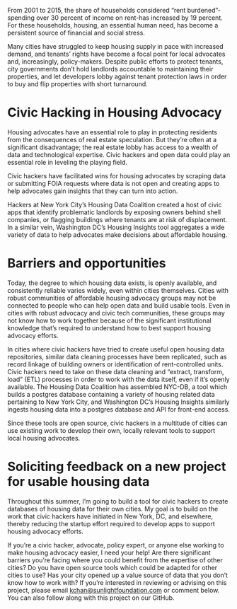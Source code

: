 
From 2001 to 2015, the share of households considered “rent burdened”- spending over 30 percent of income on rent-has increased by 19 percent. For these households, housing, an essential human need, has become a persistent source of financial and social stress. 

Many cities have struggled to keep housing supply in pace with increased demand, and tenants’ rights have become a focal point for local advocates and, increasingly, policy-makers. Despite public efforts to protect tenants, city governments don’t hold landlords accountable to maintaining their properties, and let developers lobby against tenant protection laws in order to buy and flip properties with short turnaround.

# Civic Hacking in Housing Advocacy

Housing advocates have an essential role to play in protecting residents from the consequences of real estate speculation. But they’re often at a significant disadvantage; the real estate lobby has access to a wealth of data and technological expertise. Civic hackers and open data could play an essential role in leveling the playing field.

Civic hackers have facilitated wins for housing advocates by scraping data or submitting FOIA requests where data is not open and creating apps to help advocates gain insights that they can turn into action. 

Hackers at New York City’s Housing Data Coalition created a host of civic apps that identify problematic landlords by exposing owners behind shell companies, or flagging buildings where tenants are at risk of displacement. In a similar vein, Washington DC’s Housing Insights tool aggregates a wide variety of data to help advocates make decisions about affordable housing.

# Barriers and opportunities

Today, the degree to which housing data exists, is openly available, and consistently reliable varies widely, even within cities themselves. Cities with robust communities of affordable housing advocacy groups may not be connected to people who can help open data and build usable tools. Even in cities with robust advocacy and civic tech communities, these groups may not know how to work together because of the significant institutional knowledge that’s required to understand how to best support housing advocacy efforts.

In cities where civic hackers have tried to create useful open housing data repositories, similar data cleaning processes have been replicated, such as record linkage of building owners or identification of rent-controlled units. Civic hackers need to take on these data cleaning and “extract, transform, load” (ETL) processes in order to work with the data itself, even if it’s openly available. The Housing Data Coalition has assembled NYC-DB, a tool which builds a postgres database containing a variety of housing related data pertaining to New York City, and Washington DC’s Housing Insights similarly ingests housing data into a postgres database and API for front-end access. 

Since these tools are open source, civic hackers in a multitude of cities can use existing work to develop their own, locally relevant tools to support local housing advocates. 

# Soliciting feedback on a new project for usable housing data

Throughout this summer, I’m going to build a tool for civic hackers to create databases of housing data for their own cities. My goal is to build on the work that civic hackers have initiated in New York, DC, and elsewhere, thereby reducing the startup effort required to develop apps to support housing advocacy efforts.

If you’re a civic hacker, advocate, policy expert, or anyone else working to make housing advocacy easier, I need your help! Are there significant barriers you’re facing where you could benefit from the expertise of other cities? Do you have open source tools which could be adapted for other cities to use? Has your city opened up a value source of data that you don’t know how to work with? If you’re interested in reviewing or advising on this project, please email kchan@sunlightfoundation.com or comment below. You can also follow along with this project on our GitHub.

